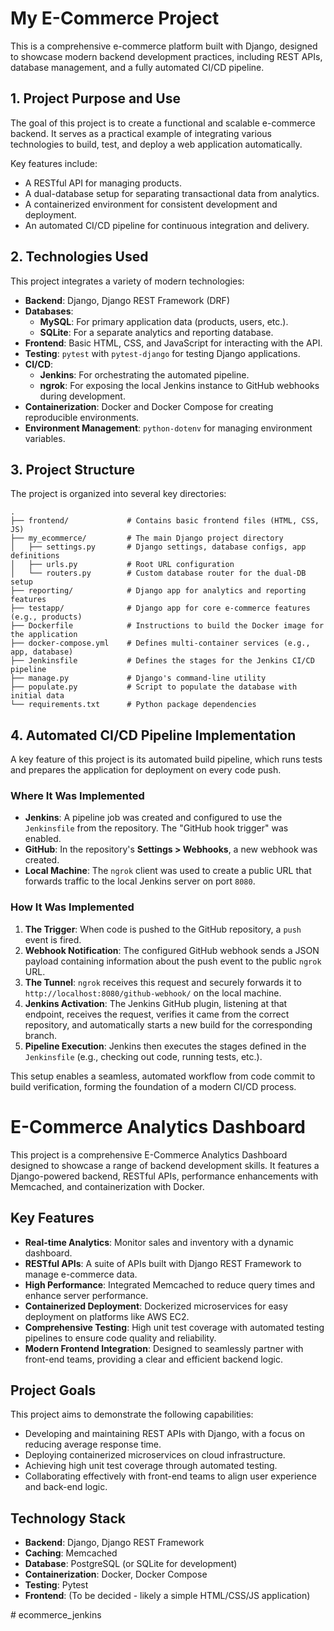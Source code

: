 # My E-Commerce Project

This is a comprehensive e-commerce platform built with Django, designed to showcase modern backend development practices, including REST APIs, database management, and a fully automated CI/CD pipeline.

## 1. Project Purpose and Use

The goal of this project is to create a functional and scalable e-commerce backend. It serves as a practical example of integrating various technologies to build, test, and deploy a web application automatically.

Key features include:
- A RESTful API for managing products.
- A dual-database setup for separating transactional data from analytics.
- A containerized environment for consistent development and deployment.
- An automated CI/CD pipeline for continuous integration and delivery.

## 2. Technologies Used

This project integrates a variety of modern technologies:

- **Backend**: Django, Django REST Framework (DRF)
- **Databases**:
    - **MySQL**: For primary application data (products, users, etc.).
    - **SQLite**: For a separate analytics and reporting database.
- **Frontend**: Basic HTML, CSS, and JavaScript for interacting with the API.
- **Testing**: `pytest` with `pytest-django` for testing Django applications.
- **CI/CD**:
    - **Jenkins**: For orchestrating the automated pipeline.
    - **ngrok**: For exposing the local Jenkins instance to GitHub webhooks during development.
- **Containerization**: Docker and Docker Compose for creating reproducible environments.
- **Environment Management**: `python-dotenv` for managing environment variables.

## 3. Project Structure

The project is organized into several key directories:

```
.
├── frontend/             # Contains basic frontend files (HTML, CSS, JS)
├── my_ecommerce/         # The main Django project directory
│   ├── settings.py       # Django settings, database configs, app definitions
│   ├── urls.py           # Root URL configuration
│   └── routers.py        # Custom database router for the dual-DB setup
├── reporting/            # Django app for analytics and reporting features
├── testapp/              # Django app for core e-commerce features (e.g., products)
├── Dockerfile            # Instructions to build the Docker image for the application
├── docker-compose.yml    # Defines multi-container services (e.g., app, database)
├── Jenkinsfile           # Defines the stages for the Jenkins CI/CD pipeline
├── manage.py             # Django's command-line utility
├── populate.py           # Script to populate the database with initial data
└── requirements.txt      # Python package dependencies
```

## 4. Automated CI/CD Pipeline Implementation

A key feature of this project is its automated build pipeline, which runs tests and prepares the application for deployment on every code push.

### Where It Was Implemented

- **Jenkins**: A pipeline job was created and configured to use the `Jenkinsfile` from the repository. The "GitHub hook trigger" was enabled.
- **GitHub**: In the repository's **Settings > Webhooks**, a new webhook was created.
- **Local Machine**: The `ngrok` client was used to create a public URL that forwards traffic to the local Jenkins server on port `8080`.

### How It Was Implemented

1.  **The Trigger**: When code is pushed to the GitHub repository, a `push` event is fired.
2.  **Webhook Notification**: The configured GitHub webhook sends a JSON payload containing information about the push event to the public `ngrok` URL.
3.  **The Tunnel**: `ngrok` receives this request and securely forwards it to `http://localhost:8080/github-webhook/` on the local machine.
4.  **Jenkins Activation**: The Jenkins GitHub plugin, listening at that endpoint, receives the request, verifies it came from the correct repository, and automatically starts a new build for the corresponding branch.
5.  **Pipeline Execution**: Jenkins then executes the stages defined in the `Jenkinsfile` (e.g., checking out code, running tests, etc.).

This setup enables a seamless, automated workflow from code commit to build verification, forming the foundation of a modern CI/CD process.

# E-Commerce Analytics Dashboard

This project is a comprehensive E-Commerce Analytics Dashboard designed to showcase a range of backend development skills. It features a Django-powered backend, RESTful APIs, performance enhancements with Memcached, and containerization with Docker.

## Key Features

*   **Real-time Analytics**: Monitor sales and inventory with a dynamic dashboard.
*   **RESTful APIs**: A suite of APIs built with Django REST Framework to manage e-commerce data.
*   **High Performance**: Integrated Memcached to reduce query times and enhance server performance.
*   **Containerized Deployment**: Dockerized microservices for easy deployment on platforms like AWS EC2.
*   **Comprehensive Testing**: High unit test coverage with automated testing pipelines to ensure code quality and reliability.
*   **Modern Frontend Integration**: Designed to seamlessly partner with front-end teams, providing a clear and efficient backend logic.

## Project Goals

This project aims to demonstrate the following capabilities:

-   Developing and maintaining REST APIs with Django, with a focus on reducing average response time.
-   Deploying containerized microservices on cloud infrastructure.
-   Achieving high unit test coverage through automated testing.
-   Collaborating effectively with front-end teams to align user experience and back-end logic.

## Technology Stack

-   **Backend**: Django, Django REST Framework
-   **Caching**: Memcached
-   **Database**: PostgreSQL (or SQLite for development)
-   **Containerization**: Docker, Docker Compose
-   **Testing**: Pytest
-   **Frontend**: (To be decided - likely a simple HTML/CSS/JS application)

#   e c o m m e r c e _ j e n k i n s 
 
 